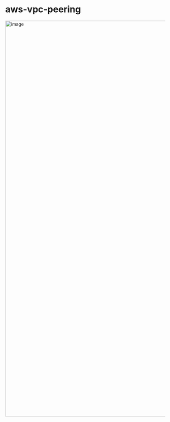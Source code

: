 # aws-vpc-peering

<img width="1244" alt="image" src="https://github.com/user-attachments/assets/05d962f8-77e6-40f1-b9e5-b228ef47c052" />




